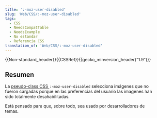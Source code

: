 ```yaml
---
title: ':-moz-user-disabled'
slug: 'Web/CSS/:-moz-user-disabled'
tags:
  - CSS
  - NeedsCompatTable
  - NeedsExample
  - No estandar
  - Referencia CSS
translation_of: 'Web/CSS/:-moz-user-disabled'
---
```

<div>{{Non-standard_header}}{{CSSRef}}{{gecko_minversion_header("1.9")}}</div>

<h2 id="Resumen">Resumen</h2>

<p>La  <a href="/en-US/docs/Web/CSS/Pseudo-classes">pseudo-class </a><a href="/en-US/docs/Web/CSS">CSS </a><code>:-moz-user-disabled</code> selecciona imágenes que no fueron cargadas porque en las preferencias del usuario las imagenes han sido totalmente desahabilitadas.</p>

<p>Está pensado para que, sobre todo, sea usado por desarrolladores de temas.</p>
